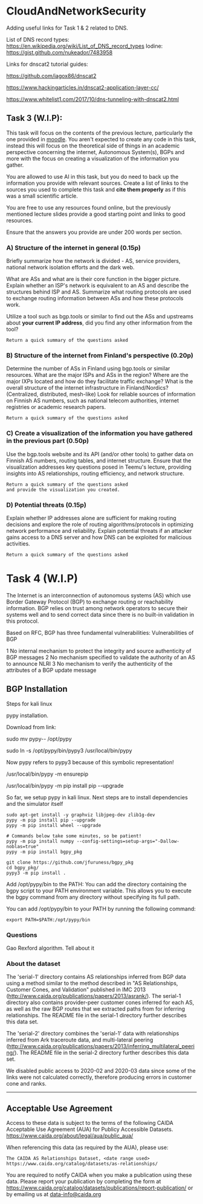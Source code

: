 # CloudAndNetworkSecurity



Adding useful links for Task 1 & 2 related to DNS.

List of DNS record types: https://en.wikipedia.org/wiki/List_of_DNS_record_types
Iodine: https://gist.github.com/nukeador/7483958



Links for dnscat2 tutorial guides: 

https://github.com/iagox86/dnscat2

https://www.hackingarticles.in/dnscat2-application-layer-cc/

https://www.whitelist1.com/2017/10/dns-tunneling-with-dnscat2.html

## Task 3 (W.I.P):
This task will focus on the contents of the previous lecture, particularly the one provided in [moodle](https://moodle.oulu.fi/pluginfile.php/2289617/mod_resource/content/1/Luento%207B%20internet.pdf).
You aren't expected to create any code in this task, instead this will focus on the theoretical side of things in an academic perspective concerning the internet, Autonomous System(s), BGPs and more with the focus on creating a visualization of the information you gather. 

You are allowed to use AI in this task, but you do need to back up the information you provide with relevant sources. Create a list of links to the sources you used to complete this task and **cite them properly** as if this was a small scientific article.

You are free to use any resources found online,
but the previously mentioned lecture slides provide a good starting point and links to good resources.

Ensure that the answers you provide are under 200 words per section.

### A) Structure of the internet in general (0.15p)
Briefly summarize how the network is divided - AS, service providers, national network isolation efforts and the dark web.

What are ASs and what are is their core function in the bigger picture. Explain whether an ISP's network is equivalent to an AS and describe the structures behind ISP and AS. Summarize what routing protocols are used to exchange routing information between ASs and how these protocols work.

Utilize a tool such as bgp.tools or similar to find out the ASs and upstreams about **your current IP address**, did you find any other information from the tool?

```
Return a quick summary of the questions asked
```

### B) Structure of the internet from Finland's perspective (0.20p)
Determine the number of ASs in Finland using bgp.tools or similar resources. What are the major ISPs and ASs in the region? Where are the major IXPs located and how do they facilitate traffic exchange? What is the overall structure of the internet infrastructure in Finland/Nordics? (Centralized, distributed, mesh-like)
Look for reliable sources of information on Finnish AS numbers, such as national telecom authorities, internet registries or academic research papers.

```
Return a quick summary of the questions asked
```

### C) Create a visualization of the information you have gathered in the previous part (0.50p)
Use the bgp.tools website and its API (and/or other tools) to gather data on Finnish AS numbers, routing tables, and internet structure. Ensure that the visualization addresses key questions posed in Teemu's lecture, providing insights into AS relationships, routing efficiency, and network structure.

```
Return a quick summary of the questions asked
and provide the visualization you created.
```

### D) Potential threats (0.15p)
Explain whether IP addresses alone are sufficient for making routing decisions and explore the role of routing algorithms/protocols in optimizing network performance and reliability. Explain potential threats if an attacker gains access to a DNS server and how DNS can be exploited for malicious activities.

```
Return a quick summary of the questions asked
```




# Task 4 (W.I.P)

The Internet is an interconnection of autonomous systems (AS) which use Border Gateway Protocol (BGP) to exchange routing or reachability information. BGP relies on trust among network operators to secure their systems well and to send correct data since there is no built-in validation in this protocol.

Based on RFC, BGP has three fundamental vulnerabilities:
Vulnerabilities of BGP

1 No internal mechanism to protect the integrity and source authenticity of BGP
messages
2 No mechanism specified to validate the authority of an AS to announce NLRI
3 No mechanism to verify the authenticity of the attributes of a BGP update message

## BGP Installation

Steps for kali linux

pypy installation.

Download from link:

sudo mv pypy-<version>-<architecture> /opt/pypy

sudo ln -s /opt/pypy/bin/pypy3 /usr/local/bin/pypy

Now pypy refers to pypy3 because of this symbolic representation!

/usr/local/bin/pypy -m ensurepip

/usr/local/bin/pypy -m pip install pip --upgrade

So far, we setup pypy in kali linux. Next steps are to install dependencies and the simulator itself

```
sudo apt-get install -y graphviz libjpeg-dev zlib1g-dev
pypy -m pip install pip --upgrade
pypy -m pip install wheel --upgrade

# Commands below take some minutes, so be patient!
pypy -m pip install numpy --config-settings=setup-args="-Dallow-noblas=true"
pypy -m pip install bgpy_pkg

git clone https://github.com/jfuruness/bgpy_pkg
cd bgpy_pkg/
pypy3 -m pip install .

```

Add /opt/pypy/bin to the PATH:
You can add the directory containing the bgpy script to your PATH environment variable. This allows you to execute the bgpy command from any directory without specifying its full path.

You can add /opt/pypy/bin to your PATH by running the following command:
```
export PATH=$PATH:/opt/pypy/bin
```
### Questions

Gao Rexford algorithm. Tell about it

### About the dataset

The 'serial-1' directory contains AS relationships inferred from BGP
data using a method similar to the method described in "AS
Relationships, Customer Cones, and Validation" published in IMC 2013
(http://www.caida.org/publications/papers/2013/asrank/).  The serial-1
directory also contains provider-peer customer cones inferred for each
AS, as well as the raw BGP routes that we extracted paths from for
inferring relationships.  The README file in the serial-1 directory
further describes this data set.

The 'serial-2' directory combines the 'serial-1' data with relationships
inferred from Ark traceroute data, and multi-lateral peering
(http://www.caida.org/publications/papers/2013/inferring_multilateral_peering/).
The README file in the serial-2 directory further describes this data
set.

We disabled public access to 2020-02 and 2020-03 data since some of
the links were not calculated correctly, therefore producing errors in
customer cone and ranks.

------------------------
Acceptable Use Agreement
------------------------

Access to these data is subject to the terms of the following CAIDA Acceptable Use Agreement (AUA) for Publicy Accessible Datasets.
https://www.caida.org/about/legal/aua/public_aua/

When referencing this data (as required by the AUA), please use:

    The CAIDA AS Relationships Dataset, <date range used>
    https://www.caida.org/catalog/datasets/as-relationships/
You are required to notify CAIDA when you make a publication using these data. Please report your publication by completing the form at
https://www.caida.org/catalog/datasets/publications/report-publication/  or by emailing us at data-info@caida.org
